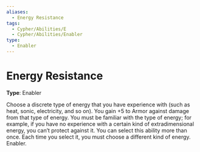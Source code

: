 ```yaml
---
aliases:
  - Energy Resistance
tags:
  - Cypher/Abilities/E
  - Cypher/Abilities/Enabler
type:
  - Enabler
---
```


# Energy Resistance

**Type**: Enabler

Choose a discrete type of energy that you have experience with (such as heat, sonic, electricity, and so on). You gain +5 to Armor against damage from that type of energy. You must be familiar with the type of energy; for example, if you have no experience with a certain kind of extradimensional energy, you can’t protect against it. You can select this ability more than once. Each time you select it, you must choose a different kind of energy. Enabler.
